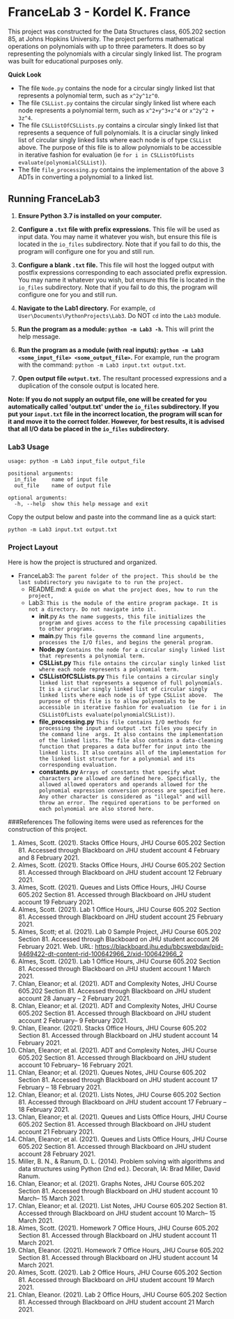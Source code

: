 # FranceLab 3 - Kordel K. France

This project was constructed for the Data Structures class, 605.202 section 85, at Johns Hopkins University. The project 
performs mathematical operations on polynomials with up to three parameters. It does so by representing the polynomials
with a circular singly linked list. The program was built for educational purposes only.

**Quick Look**
- The file `Node.py` contains the node for a circular singly linked list that represents a polynomial term, such as 
`x^2y^1z^0`.
- The file `CSLList.py` contains the circular singly linked list where each node represents a polynomial term, 
such as `x^2+y^3+z^4` or `x^2y^2 + 3z^4`.
- The file `CSLListOfCSLLists.py` contains a circular singly linked list that represents a sequence of full polynomials.
It is a ciruclar singly linked list of circular singly linked lists where each node is of type `CSLList` above. The purpose
of this file is to allow polynomials to be accessible in iterative fashion for evaluation 
(ie `for i in CSLListOfLists evaluate(polynomialCSLList)`).
- The file `file_processing.py` contains the implementation of the above 3 ADTs in converting a polynomial to a linked list.

## Running FranceLab3
1. **Ensure Python 3.7 is installed on your computer.**

2. **Configure a `.txt` file with prefix expressions.** This file will be used as input data. You may name it whatever you 
wish, but ensure this file is located in the `io_files` subdirectory. Note that if you fail to do this, the program will
configure one for you and still run.

3. **Configure a blank `.txt` file.** This file will host the logged output with postfix expressions corresponding to each 
associated prefix expression. You may name it whatever you wish, but ensure this file is located in the `io_files`
subdirectory. Note that if you fail to do this, the program will configure one for you and still run.

4. **Navigate to the Lab1 directory.** For example, `cd User\Documents\PythonProjects\Lab3`.
Do NOT `cd` into the `Lab3` module.

5. **Run the program as a module: `python -m Lab3 -h`.** This will print the help message.

6. **Run the program as a module (with real inputs): `python -m Lab3 <some_input_file> <some_output_file>`.** For example,
run the program with the command: `python -m Lab3 input.txt output.txt`.

7. **Open output file `output.txt`.** The resultant processed expressions and a duplication of the console output is located here.

**Note: If you do not supply an output file, one will be created for you automatically called 'output.txt' under the 
`io_files` subdirectory. If you put your `input.txt` file in the incorrect location, the program will scan for it and move
it to the correct folder. However, for best results, it is advised that all I/O data be placed in the `io_files`
subdirectory.**

### Lab3 Usage

```commandline
usage: python -m Lab3 input_file output_file

positional arguments:
  in_file     name of input file
  out_file    name of output file

optional arguments:
  -h, --help  show this help message and exit
```
Copy the output below and paste into the command line as a quick start:
```buildoutcfg
python -m Lab3 input.txt output.txt
```

### Project Layout

Here is how the project is structured and organized.

* FranceLab3: `The parent folder of the project. This should be the last subdirectory you navigate to to run the
project.`
    * README.md:
      `A guide on what the project does, how to run the project,`
    * Lab3: 
      `This is the module of the entire program package. It is not a directory. Do not navigate into it.`
      * __init__.py 
        `As the name suggests, this file initializes the program and gives access to the file processing capabilities
        to other programs.`
      * __main__.py 
        `This file governs the command line arguments, processes the I/O files, and begins the general program.`
      * **Node.py** 
        `Contains the node for a circular singly linked list that represents a polynomial term.`
      * **CSLList.py**
         `This file ontains the circular singly linked list where each node represents a polynomial term.`
      * **CSLListOfCSLLists.py** 
         `This file contains a circular singly linked list that represents a sequence of full polynomials.
          It is a ciruclar singly linked list of circular singly linked lists where each node is of type CSLList above. 
          The purpose of this file is to allow polynomials to be accessible in iterative fashion for evaluation 
          (ie for i in CSLListOfLists evaluate(polynomialCSLList))`.
      * **file_processing.py**
        `This file contains I/O methods for processing the input and output .txt files you specify in the command line 
        args. It also contains the implementation of the linked lists. The file also contains a data-cleaning function that
        prepares a data buffer for input into the linked lists. It also contains all of the implementation for the linked
        list structure for a polynomial and its corresponding evaluation.`
      * **constants.py**
        `Arrays of constants that specify what characters are allowed are defined here. Specifically, the allowed
        allowed operators and operands allowed for the polynomial expression conversion process are specified
        here. Any other character is considered as "illegal" and will throw an error. The required operations to be
        performed on each polynomial are also stored here.`

###References
The following items were used as references for the construction of this project. 
1) Almes, Scott. (2021). Stacks Office Hours, JHU Course 605.202 Section 81. Accessed through Blackboard on JHU student account 4 February and 8 February 2021.
2) Almes, Scott. (2021). Stacks Office Hours, JHU Course 605.202 Section 81. Accessed through Blackboard on JHU student account 12 February 2021.
3) Almes, Scott. (2021). Queues and Lists Office Hours, JHU Course 605.202 Section 81. Accessed through Blackboard on JHU student account 19 February 2021.
4) Almes, Scott. (2021). Lab 1 Office Hours, JHU Course 605.202 Section 81. Accessed through Blackboard on JHU student account 25 February 2021.
5) Almes, Scott; et al. (2021). Lab 0 Sample Project, JHU Course 605.202 Section 81. Accessed through Blackboard on JHU student account 26 February 2021. Web. URL: https://blackboard.jhu.edu/bbcswebdav/pid-9469422-dt-content-rid-100642966_2/xid-100642966_2
6) Almes, Scott. (2021). Lab 1 Office Hours, JHU Course 605.202 Section 81. Accessed through Blackboard on JHU student account 1 March 2021.
7) Chlan, Eleanor; et al. (2021). ADT and Complexity Notes, JHU Course 605.202 Section 81. Accessed through Blackboard on JHU student account 28 January – 2 February 2021.
8) Chlan, Eleanor; et al. (2021). ADT and Complexity Notes, JHU Course 605.202 Section 81. Accessed through Blackboard on JHU student account 2 February– 9 February 2021.
9) Chlan, Eleanor. (2021). Stacks Office Hours, JHU Course 605.202 Section 81. Accessed through Blackboard on JHU student account 14 February 2021.
10) Chlan, Eleanor; et al. (2021). ADT and Complexity Notes, JHU Course 605.202 Section 81. Accessed through Blackboard on JHU student account 10 February– 16 February 2021.
11) Chlan, Eleanor; et al. (2021). Queues Notes, JHU Course 605.202 Section 81. Accessed through Blackboard on JHU student account 17 February – 18 February 2021.
12) Chlan, Eleanor; et al. (2021). Lists Notes, JHU Course 605.202 Section 81. Accessed through Blackboard on JHU student account 17 February – 18 February 2021.
13) Chlan, Eleanor; et al. (2021). Queues and Lists Office Hours, JHU Course 605.202 Section 81. Accessed through Blackboard on JHU student account 21 February 2021.
14) Chlan, Eleanor; et al. (2021). Queues and Lists Office Hours, JHU Course 605.202 Section 81. Accessed through Blackboard on JHU student account 28 February 2021.
15) Miller, B. N., & Ranum, D. L. (2014). Problem solving with algorithms and data structures using Python (2nd ed.). Decorah, IA: Brad Miller, David Ranum.
16) Chlan, Eleanor; et al. (2021). Graphs Notes, JHU Course 605.202 Section 81. Accessed through Blackboard on JHU student account 10 March– 15 March 2021.
17) Chlan, Eleanor; et al. (2021). List Notes, JHU Course 605.202 Section 81. Accessed through Blackboard on JHU student account 10 March– 15 March 2021.
18) Almes, Scott. (2021). Homework 7 Office Hours, JHU Course 605.202 Section 81. Accessed through Blackboard on JHU student account 11 March 2021.
19) Chlan, Eleanor. (2021). Homework 7 Office Hours, JHU Course 605.202 Section 81. Accessed through Blackboard on JHU student account 14 March 2021.
20) Almes, Scott. (2021). Lab 2 Office Hours, JHU Course 605.202 Section 81. Accessed through Blackboard on JHU student account 19 March 2021.
21) Chlan, Eleanor. (2021). Lab 2 Office Hours, JHU Course 605.202 Section 81. Accessed through Blackboard on JHU student account 21 March 2021.